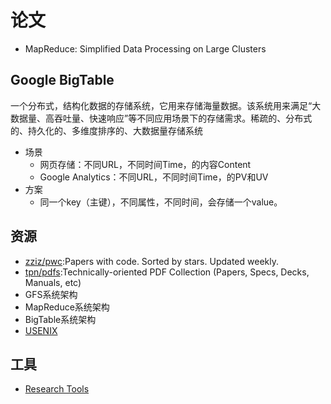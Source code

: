 # 论文

* MapReduce: Simplified Data Processing on Large Clusters

## Google BigTable

一个分布式，结构化数据的存储系统，它用来存储海量数据。该系统用来满足“大数据量、高吞吐量、快速响应”等不同应用场景下的存储需求。稀疏的、分布式的、持久化的、多维度排序的、大数据量存储系统

* 场景
    - 网页存储：不同URL，不同时间Time，的内容Content
    - Google Analytics：不同URL，不同时间Time，的PV和UV
* 方案
    - 同一个key（主键），不同属性，不同时间，会存储一个value。

## 资源

* [zziz/pwc](https://github.com/zziz/pwc):Papers with code. Sorted by stars. Updated weekly.
* [tpn/pdfs](https://github.com/tpn/pdfs):Technically-oriented PDF Collection (Papers, Specs, Decks, Manuals, etc)
* GFS系统架构
* MapReduce系统架构
* BigTable系统架构
* [USENIX](：https://www.usenix.org/conference/nsdi18/presentation/dalton)

## 工具

* [Research Tools](http://tools.kausalflow.com/tools/)
